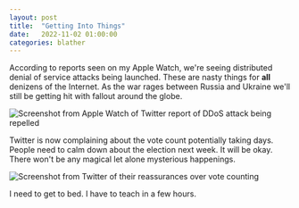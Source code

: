 ```yaml
---
layout: post
title:  "Getting Into Things"
date:   2022-11-02 01:00:00
categories: blather
---
```

According to reports seen on my Apple Watch, we're seeing distributed denial of service attacks being launched.  These are nasty things for **all** denizens of the Internet.  As the war rages between Russia and Ukraine we'll still be getting hit with fallout around the globe.

![Screenshot from Apple Watch of Twitter report of DDoS attack being repelled]({{site.url}}/img/russia-cyber-gang.png)

Twitter is now complaining about the vote count potentially taking days.  People need to calm down about the election next week.  It will be okay.  There won't be any magical let alone mysterious happenings.

![Screenshot from Twitter of their reassurances over vote counting]({{site.url}}/img/twitter-vote-count.jpg)

I need to get to bed.  I have to teach in a few hours.
